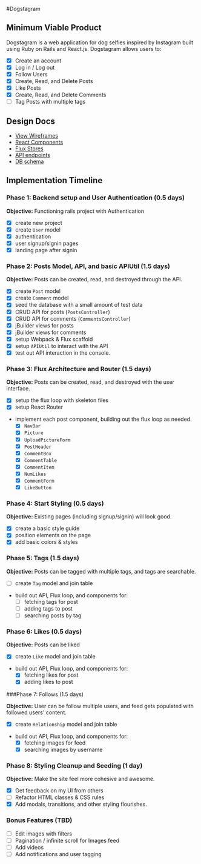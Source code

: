 #Dogstagram

[Heroku link]: http://www.doggstagram.herokuapp.com/session/new

[heroku]: http://www.herokuapp.com

## Minimum Viable Product

Dogstagram is a web application for dog selfies inspired by Instagram built
using Ruby on Rails and React.js. Dogstagram allows users to:

- [x] Create an account
- [x] Log in / Log out
- [x] Follow Users
- [x] Create, Read, and Delete Posts
- [x] Like Posts
- [x] Create, Read, and Delete Comments
- [ ] Tag Posts with multiple tags

## Design Docs
* [View Wireframes][views]
* [React Components][components]
* [Flux Stores][stores]
* [API endpoints][api-endpoints]
* [DB schema][schema]

[views]: ./docs/views.md
[components]: ./docs/components.md
[stores]: ./docs/stores.md
[api-endpoints]: ./docs/api-endpoints.md
[schema]: ./docs/schema.md

## Implementation Timeline

### Phase 1: Backend setup and User Authentication (0.5 days)

**Objective:** Functioning rails project with Authentication

- [x] create new project
- [x] create `User` model
- [x] authentication
- [x] user signup/signin pages
- [x] landing page after signin

### Phase 2: Posts Model, API, and basic APIUtil (1.5 days)

**Objective:** Posts can be created, read, and destroyed through
the API.

- [x] create `Post` model
- [x] create `Comment` model
- [x] seed the database with a small amount of test data
- [x] CRUD API for posts (`PostsController`)
- [x] CRUD API for comments (`CommentsController`)
- [x] jBuilder views for posts
- [x] jBuilder views for comments
- [x] setup Webpack & Flux scaffold
- [x] setup `APIUtil` to interact with the API
- [x] test out API interaction in the console.

### Phase 3: Flux Architecture and Router (1.5 days)

**Objective:** Posts can be created, read, and destroyed with the
user interface.

- [x] setup the flux loop with skeleton files
- [x] setup React Router
- implement each post component, building out the flux loop as needed.
  - [x] `NavBar`
  - [x] `Picture`
  - [x] `UploadPictureForm`
  - [x] `PostHeader`
  - [x] `CommentBox`
  - [x] `CommentTable`
  - [x] `CommentItem`
  - [x] `NumLikes`
  - [x] `CommentForm`
  - [x] `LikeButton`

### Phase 4: Start Styling (0.5 days)

**Objective:** Existing pages (including signup/signin) will look good.

- [x] create a basic style guide
- [x] position elements on the page
- [x] add basic colors & styles

### Phase 5: Tags (1.5 days)

**Objective:** Posts can be tagged with multiple tags, and tags are searchable.

- [ ] create `Tag` model and join table
- build out API, Flux loop, and components for:
  - [ ] fetching tags for post
  - [ ] adding tags to post
  - [ ] searching posts by tag

### Phase 6: Likes (0.5 days)

**Objective:** Posts can be liked

- [x] create `Like` model and join table
- build out API, Flux loop, and components for:
  - [x] fetching likes for post
  - [x] adding likes to post

###Phase 7: Follows (1.5 days)

**Objective:** User can be follow multiple users, and feed gets populated with followed users' content.

- [x] create `Relationship` model and join table
- build out API, Flux loop, and components for:
  - [x] fetching images for feed
  - [x] searching images by username

### Phase 8: Styling Cleanup and Seeding (1 day)

**Objective:** Make the site feel more cohesive and awesome.

- [x] Get feedback on my UI from others
- [ ] Refactor HTML classes & CSS rules
- [x] Add modals, transitions, and other styling flourishes.

### Bonus Features (TBD)
- [ ] Edit images with filters
- [ ] Pagination / infinite scroll for Images feed
- [ ] Add videos
- [ ] Add notifications and user tagging

[phase-one]: ./docs/phases/phase1.md
[phase-two]: ./docs/phases/phase2.md
[phase-three]: ./docs/phases/phase3.md
[phase-four]: ./docs/phases/phase4.md
[phase-five]: ./docs/phases/phase5.md
[phase-six]: ./docs/phases/phase6.md
